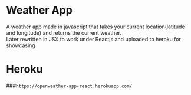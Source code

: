 # Weather App  
A weather app made in javascript that takes your current location(latitude and longitude) and returns the current weather.  
Later rewritten in JSX to work under Reactjs and uploaded to heroku for showcasing

# Heroku
###```https://openweather-app-react.herokuapp.com/```
